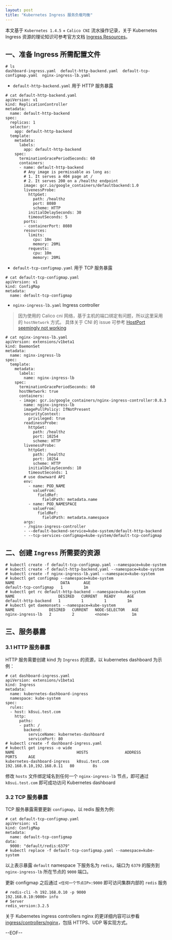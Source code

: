 ```yaml
---
layout: post
title: "Kubernetes Ingress 服务负载均衡"
---
```



本文基于 `Kubernetes 1.4.5` + `Calico CNI` 流水操作记录，关于 Kubernetes Ingress 资源的理论知识可参考官方文档 [Ingress Resources](http://kubernetes.io/docs/user-guide/ingress/)。

## 一、准备 Ingress 所需配置文件

```
# ls
dashboard-ingress.yaml  default-http-backend.yaml  default-tcp-configmap.yaml  nginx-ingress-lb.yaml
```

* `default-http-backend.yaml` 用于 HTTP 服务暴露

```
# cat default-http-backend.yaml
apiVersion: v1
kind: ReplicationController
metadata:
  name: default-http-backend
spec:
  replicas: 1
  selector:
    app: default-http-backend
  template:
    metadata:
      labels:
        app: default-http-backend
    spec:
      terminationGracePeriodSeconds: 60
      containers:
      - name: default-http-backend
        # Any image is permissable as long as:
        # 1. It serves a 404 page at /
        # 2. It serves 200 on a /healthz endpoint
        image: gcr.io/google_containers/defaultbackend:1.0
        livenessProbe:
          httpGet:
            path: /healthz
            port: 8080
            scheme: HTTP
          initialDelaySeconds: 30
          timeoutSeconds: 5
        ports:
        - containerPort: 8080
        resources:
          limits:
            cpu: 10m
            memory: 20Mi
          requests:
            cpu: 10m
            memory: 20Mi
```

* `default-tcp-configmap.yaml` 用于 TCP 服务暴露

```
# cat default-tcp-configmap.yaml
apiVersion: v1
kind: ConfigMap
metadata:
  name: default-tcp-configmap
```

* `nginx-ingress-lb.yaml` Ingress controller

> 因为使用的 Calico cni 网络，基于主机的端口绑定有问题，所以这里采用的 `hostNetwork` 方式。 具体关于 CNI 的 issue 可参考 [HostPort seemingly not working](https://github.com/kubernetes/kubernetes/issues/23920)

```
# cat nginx-ingress-lb.yaml
apiVersion: extensions/v1beta1
kind: DaemonSet
metadata:
  name: nginx-ingress-lb
spec:
  template:
    metadata:
      labels:
        name: nginx-ingress-lb
    spec:
      terminationGracePeriodSeconds: 60
      hostNetwork: true
      containers:
      - image: gcr.io/google_containers/nginx-ingress-controller:0.8.3
        name: nginx-ingress-lb
        imagePullPolicy: IfNotPresent
        securityContext:
          privileged: true
        readinessProbe:
          httpGet:
            path: /healthz
            port: 10254
            scheme: HTTP
        livenessProbe:
          httpGet:
            path: /healthz
            port: 10254
            scheme: HTTP
          initialDelaySeconds: 10
          timeoutSeconds: 1
        # use downward API
        env:
          - name: POD_NAME
            valueFrom:
              fieldRef:
                fieldPath: metadata.name
          - name: POD_NAMESPACE
            valueFrom:
              fieldRef:
                fieldPath: metadata.namespace
        args:
        - /nginx-ingress-controller
        - --default-backend-service=kube-system/default-http-backend
        - --tcp-services-configmap=kube-system/default-tcp-configmap
```

## 二、创建 `Ingress` 所需要的资源

```
# kubectl create -f default-tcp-configmap.yaml --namespace=kube-system
# kubectl create -f default-http-backend.yaml --namespace=kube-system
# kubectl create -f nginx-ingress-lb.yaml --namespace=kube-system
# kubectl get configmap --namespace=kube-system
NAME                    DATA      AGE
default-tcp-configmap   1         1m
# kubectl get rc default-http-backend --namespace=kube-system
NAME                   DESIRED   CURRENT   READY     AGE
default-http-backend   1         1         1         1m
# kubectl get daemonsets --namespace=kube-system
NAME               DESIRED   CURRENT   NODE-SELECTOR   AGE
nginx-ingress-lb   2         2         <none>          1m
```

## 三、服务暴露

### 3.1 HTTP 服务暴露

HTTP 服务需要创建 kind 为 `Ingress` 的资源，以 kubernetes dashboard 为示例：

```
# cat dashboard-ingress.yaml
apiVersion: extensions/v1beta1
kind: Ingress
metadata:
  name: kubernetes-dashboard-ingress
  namespace: kube-system
spec:
  rules:
  - host: k8sui.test.com
    http:
      paths:
      - path: /
        backend:
          serviceName: kubernetes-dashboard
          servicePort: 80
# kubectl create -f dashboard-ingress.yaml
# kubectl get ingress -o wide
NAME                           HOSTS                ADDRESS                     PORTS     AGE
kubernetes-dashboard-ingress   k8sui.test.com       192.168.0.10,192.168.0.11   80        8s
```

修改 `hosts` 文件绑定域名到任何一个 `nginx-ingress-lb` 节点，即可通过 `k8sui.test.com` 即可成功访问 Kubernetes dashboard

### 3.2 TCP 服务暴露

TCP 服务暴露需要更新 `configmap`，以 redis 服务为例:

```
# cat default-tcp-configmap.yaml
apiVersion: v1
kind: ConfigMap
metadata:
  name: default-tcp-configmap
data:
  9000: "default/redis:6379"
# kubectl replace -f default-tcp-configmap.yaml --namespace=kube-system
```

以上表示暴露 `default` namespace 下服务名为 `redis`，端口为 `6379` 的服务到 `nginx-ingress-lb` 所在节点的 `9000` 端口。

更新 configmap 之后通过 `<任何一个节点IP>:9000` 即可访问集群内部的 `redis` 服务


```
# redis-cli -h 192.168.0.10 -p 9000
192.168.0.10:9000> info
# Server
redis_version:3.2.5
```

关于 Kubernetes ingress controllers nginx 的更详细内容可以参看 [ingress/controllers/nginx](https://github.com/kubernetes/contrib/tree/master/ingress/controllers/nginx)，包括 HTTPS、UDP 等实现方式。

--EOF--
